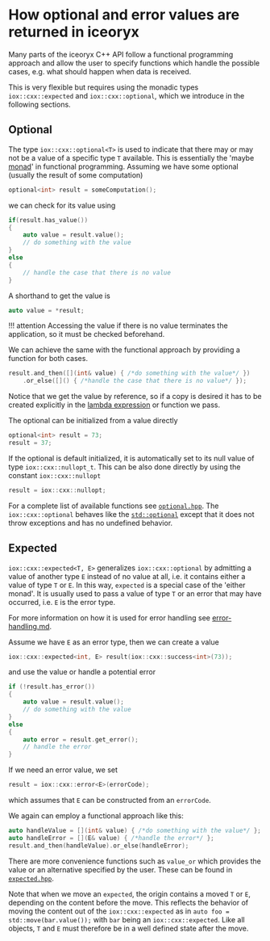 # How optional and error values are returned in iceoryx

Many parts of the iceoryx C++ API follow a functional programming approach and allow the user to specify functions
which handle the possible cases, e.g. what should happen when data is received.

This is very flexible but requires using the monadic types `iox::cxx::expected` and `iox::cxx::optional`, which we
introduce in the following sections.

## Optional

The type `iox::cxx::optional<T>` is used to indicate that there may or may not be a value of a specific type `T`
available. This is essentially the 'maybe [monad](https://en.wikipedia.org/wiki/Monad_%28functional_programming%29)' in
functional programming. Assuming we have some optional (usually the result of some computation)

```cpp
optional<int> result = someComputation();
```

we can check for its value using

```cpp
if(result.has_value())
{
    auto value = result.value();
    // do something with the value
}
else
{
    // handle the case that there is no value
}
```

A shorthand to get the value is

```cpp
auto value = *result;
```

!!! attention
    Accessing the value if there is no value terminates the application, so it must be checked beforehand.

We can achieve the same with the functional approach by providing a function for both cases.

```cpp
result.and_then([](int& value) { /*do something with the value*/ })
    .or_else([]() { /*handle the case that there is no value*/ });
```

Notice that we get the value by reference, so if a copy is desired it has to be created explicitly in the
[lambda expression](https://en.wikipedia.org/wiki/Anonymous_function#C++_%28since_C++11%29) or function we pass.

The optional can be initialized from a value directly

```cpp
optional<int> result = 73;
result = 37;
```

If the optional is default initialized, it is automatically set to its null value of type `iox::cxx::nullopt_t`.
This can be also done directly by using the constant `iox::cxx::nullopt`

```cpp
result = iox::cxx::nullopt;
```

For a complete list of available functions see
[`optional.hpp`](../../../iceoryx_hoofs/include/iceoryx_hoofs/cxx/optional.hpp).
The `iox::cxx::optional` behaves like the [`std::optional`](https://en.cppreference.com/w/cpp/utility/optional)
except that it does not throw exceptions and has no undefined behavior.

## Expected

`iox::cxx::expected<T, E>` generalizes `iox::cxx::optional` by admitting a value of another type `E` instead of
no value at all, i.e. it contains either a value of type `T` or `E`. In this way, `expected` is a special case of
the 'either monad'. It is usually used to pass a value of type `T` or an error that may have occurred, i.e. `E` is the
error type.

For more information on how it is used for error handling see
[error-handling.md](../../design/error-handling.md).

Assume we have `E` as an error type, then we can create a value

```cpp
iox::cxx::expected<int, E> result(iox::cxx::success<int>(73));
```

and use the value or handle a potential error

```cpp
if (!result.has_error())
{
    auto value = result.value();
    // do something with the value
}
else
{
    auto error = result.get_error();
    // handle the error
}
```

If we need an error value, we set

```cpp
result = iox::cxx::error<E>(errorCode);
```

which assumes that `E` can be constructed from an `errorCode`.

We again can employ a functional approach like this:

```cpp
auto handleValue = [](int& value) { /*do something with the value*/ };
auto handleError = [](E& value) { /*handle the error*/ };
result.and_then(handleValue).or_else(handleError);
```

There are more convenience functions such as `value_or` which provides the value or an alternative specified by the
user. These can be found in
[`expected.hpp`](../../../iceoryx_hoofs/include/iceoryx_hoofs/cxx/expected.hpp).

Note that when we move an `expected`, the origin contains a moved `T` or `E`, depending on the content before the move.
This reflects the behavior of moving the content out of the `iox::cxx::expected` as in
`auto foo = std::move(bar.value());` with `bar` being an `iox::cxx::expected`.
Like all objects, `T` and `E` must therefore be in a well defined state after the move.
